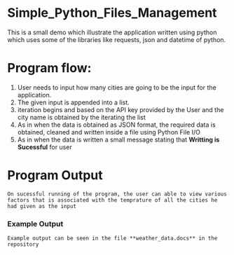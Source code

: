 # Simple_Python_Files_Management

This is a small demo which illustrate the application written using python which uses some of the libraries like requests, json and datetime of python.

# Program flow:

  1. User needs to input how many cities are going to be the input for the application.
  2. The given input is appended into a list.
  3. iteration begins and based on the API key provided by the User and the city name is obtained by the iterating the list
  4. As in when the data is obtained as JSON format, the required data is obtained, cleaned and written inside a file using Python File I/O
  5. As in when the data is written a small message stating that **Writting is Sucessful** for user

# Program Output

    On sucessful running of the program, the user can able to view various factors that is associated with the temprature of all the cities he had given as the input
    
### Example Output 

    Example output can be seen in the file **weather_data.docs** in the repository


